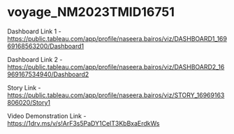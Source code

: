 # voyage_NM2023TMID16751

Dashboard Link 1 - https://public.tableau.com/app/profile/naseera.bairos/viz/DASHBOARD1_16969168563200/Dashboard1

Dashboard Link 2 - https://public.tableau.com/app/profile/naseera.bairos/viz/DASHBOARD2_16969167534940/Dashboard2

Story Link - https://public.tableau.com/app/profile/naseera.bairos/viz/STORY_16969163806020/Story1

Video Demonstration Link - https://1drv.ms/v/s!ArF3s5PaDY1CelT3KbBxaErdkWs
